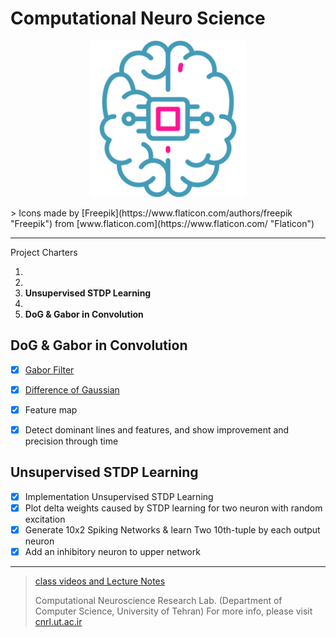 # Computational Neuro Science

<p align="center"><img src="./assets/README/logo.svg" width="250px"  /></p>
> Icons made by [Freepik](https://www.flaticon.com/authors/freepik "Freepik") from [www.flaticon.com](https://www.flaticon.com/ "Flaticon")

---

Project Charters

1. 
2. 
3. **Unsupervised STDP Learning**
4. 
5.  **DoG & Gabor in Convolution**

## DoG & Gabor in Convolution
- [x] [Gabor Filter](https://en.wikipedia.org/wiki/Gabor_filter)
- [x] [Difference of Gaussian](https://en.wikipedia.org/wiki/Difference_of_Gaussians)
- [x] Feature map
- [x] Detect dominant lines and features, and show improvement and precision through time


## Unsupervised STDP Learning
- [x] Implementation Unsupervised STDP Learning
- [x] Plot delta weights caused by STDP learning for two neuron with random excitation
- [x] Generate 10x2 Spiking Networks & learn Two 10th-tuple by each output neuron
- [x] Add an inhibitory neuron to upper network 

---


>  [class videos and Lecture Notes](https://t.me/CNRLab)
>
> Computational Neuroscience Research Lab. (Department of Computer Science, University of Tehran) For more info, please visit [cnrl.ut.ac.ir](https://cnrl.ut.ac.ir/)

